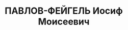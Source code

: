 ---
title: ПАВЛОВ-ФЕЙГЕЛЬ Иосиф Моисеевич
description: "Род. в 1881, Минская губ., Докшицы, еврей, обр.: высшее. Проживал: Семипалатинская\
  \ обл., Балхашский р-н, Балхаш. Зам.начальника \n  Арестован 27.08.1936. Обв. по\
  \ ст. 58-7, 58-8, 58-11. Приговор: выездная сессия ВК ВС СССР, 25.02.1938 – ВМН.\
  \ \n  Реабилитирован ВК ВС СССР апрель 1957"
---